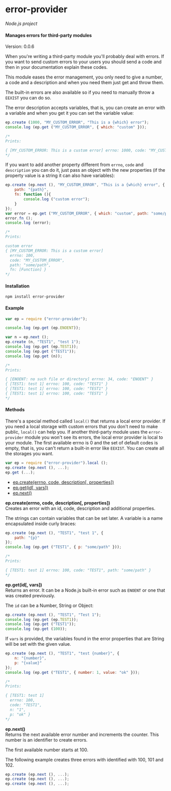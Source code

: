 error-provider
==============

_Node.js project_

#### Manages errors for third-party modules ####

Version: 0.0.6

When you're writing a third-party module you'll probably deal with errors. If you want to send custom errors to your users you should send a code and then in your documentation explain these codes.

This module eases the error management, you only need to give a number, a code and a description and when you need them just get and throw them.

The built-in errors are also available so if you need to manually throw a `EEXIST` you can do so.

The error description accepts variables, that is, you can create an error with a variable and when you get it you can set the variable value:

```javascript
ep.create (1000, "MY_CUSTOM_ERROR", "This is a {which} error");
console.log (ep.get ("MY_CUSTOM_ERROR", { which: "custom" }));

/*
Prints:

{ [MY_CUSTOM_ERROR: This is a custom error] errno: 1000, code: "MY_CUSTOM_ERROR" }
*/
```

If you want to add another property different from `errno`, `code` and `description` you can do it, just pass an object with the new properties (if the property value is a string it can also have variables):

```javascript
ep.create (ep.next (), "MY_CUSTOM_ERROR", "This is a {which} error", {
	path: "{path}",
	fn: function (){
		console.log ("custom error");
	}
});
var error = ep.get ("MY_CUSTOM_ERROR", { which: "custom", path: "some/path" });
error.fn ();
console.log (error);

/*
Prints:

custom error
{ [MY_CUSTOM_ERROR: This is a custom error]
  errno: 100,
  code: "MY_CUSTOM_ERROR",
  path: "some/path",
  fn: [Function] }
*/
```

#### Installation ####

```
npm install error-provider
```

#### Example ####

```javascript
var ep = require ("error-provider");

console.log (ep.get (ep.ENOENT));

var n = ep.next ();
ep.create (n, "TEST1", "test 1");
console.log (ep.get (ep.TEST1));
console.log (ep.get ("TEST1"));
console.log (ep.get (n));

/*
Prints:

{ [ENOENT: no such file or directory] errno: 34, code: "ENOENT" }
{ [TEST1: test 1] errno: 100, code: "TEST1" }
{ [TEST1: test 1] errno: 100, code: "TEST1" }
{ [TEST1: test 1] errno: 100, code: "TEST1" }
*/
```

#### Methods ####

There's a special method called `local()` that returns a local error provider. If you need a local storage with custom errors that you don't need to make public, `local()` can help you. If another third-party module uses the `error-provider` module you won't see its errors, the local error provider is local to your module. The first available errno is 0 and the set of default codes is empty, that is, you can't return a built-in error like `EEXIST`. You can create all the storages you want.

```javascript
var ep = require ("error-provider").local ();
ep.create (ep.next (), ...);
ep.get (...);
```

- [ep.create(errno, code, description[, properties])](#create)
- [ep.get(id[, vars])](#get)
- [ep.next()](#next)

<a name="create"></a>
__ep.create(errno, code, description[, properties])__  
Creates an error with an id, code, description and additional properties.

The strings can contain variables that can be set later. A variable is a name encapsulated inside curly braces:

```javascript
ep.create (ep.next (), "TEST1", "test 1", {
	path: "{p}"
});
console.log (ep.get ("TEST1", { p: "some/path" }));

/*
Prints:

{ [TEST1: test 1] errno: 100, code: "TEST1", path: "some/path" }
*/
```

<a name="get"></a>
__ep.get(id[, vars])__  
Returns an error. It can be a Node.js built-in error such as `ENOENT` or one that was created previously.

The `id` can be a Number, String or Object:

```javascript
ep.create (ep.next (), "TEST1", "Test 1");
console.log (ep.get (ep.TEST1));
console.log (ep.get ("TEST1"));
console.log (ep.get (100));
```

If `vars` is provided, the variables found in the error properties that are String will be set with the given value.

```javascript
ep.create (ep.next (), "TEST1", "test {number}", {
	n: "{number}",
	p: "{value}"
});
console.log (ep.get ("TEST1", { number: 1, value: "ok" }));

/*
Prints:

{ [TEST1: test 1]
  errno: 100,
  code: "TEST1",
  n: "1",
  p: "ok" }
*/
```

<a name="next"></a>
__ep.next()__  
Returns the next available error number and increments the counter. This number is an identifier to create errors.

The first available number starts at 100.

The following example creates three errors with identified with 100, 101 and 102.

```javascript
ep.create (ep.next (), ...);
ep.create (ep.next (), ...);
ep.create (ep.next (), ...);
```